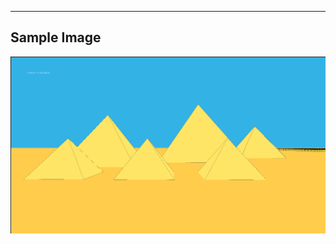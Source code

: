
-------------------------------------
Sample Image
-------------------------------------

![GitHub Logo](/images/3.png)

